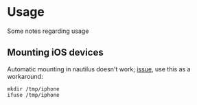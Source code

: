 # Usage

Some notes regarding usage


## Mounting iOS devices

Automatic mounting in nautilus doesn't work; [issue](https://github.com/NixOS/nixpkgs/issues/152592), use this as a workaround:
```
mkdir /tmp/iphone
ifuse /tmp/iphone
```
